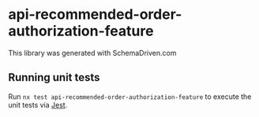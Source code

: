 
# api-recommended-order-authorization-feature

This library was generated with SchemaDriven.com

## Running unit tests

Run `nx test api-recommended-order-authorization-feature` to execute the unit tests via [Jest](https://jestjs.io).


